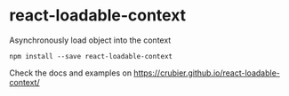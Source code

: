 # react-loadable-context

Asynchronously load object into the context

```
npm install --save react-loadable-context
```

Check the docs and examples on https://crubier.github.io/react-loadable-context/ 
